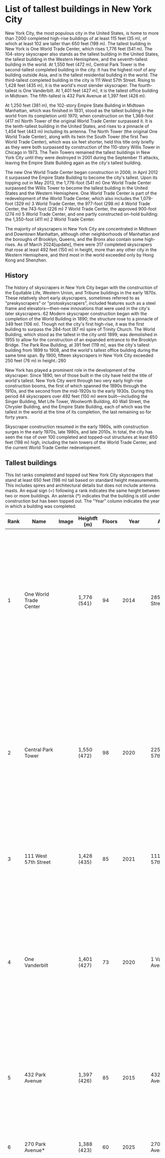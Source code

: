 # List of tallest buildings in New York City

New York City, the most populous city in the United States, is home to more than 7,000 completed high-rise buildings of at least 115 feet (35 m), of which at least 102 are taller than 650 feet (198 m). The tallest building in New York is One World Trade Center, which rises 1,776 feet (541 m). The 104-story skyscraper also stands as the tallest building in the United States, the tallest building in the Western Hemisphere, and the seventh-tallest building in the world. At 1,550 feet (472 m), Central Park Tower is the second-tallest completed building in the city. It has the highest roof of any building outside Asia, and is the tallest residential building in the world. The third-tallest completed building in the city is 111 West 57th Street. Rising to 1,428 feet (435 m), it is the world's most slender skyscraper. The fourth-tallest is One Vanderbilt. At 1,401 feet (427 m), it is the tallest office building in Midtown. The fifth-tallest is 432 Park Avenue at 1,397 feet (426 m).

At 1,250 feet (381 m), the 102-story Empire State Building in Midtown Manhattan, which was finished in 1931, stood as the tallest building in the world from its completion until 1970, when construction on the 1,368-foot (417 m) North Tower of the original World Trade Center surpassed it. It is the tenth-tallest building in the United States, and rises to a pinnacle of 1,454 feet (443 m) including its antenna. The North Tower (the original One World Trade Center), along with its twin the South Tower (the first Two World Trade Center), which was six feet shorter, held this title only briefly as they were both surpassed by construction of the 110-story Willis Tower in Chicago in 1973\. The Twin Towers remained the tallest buildings in New York City until they were destroyed in 2001 during the September 11 attacks, leaving the Empire State Building again as the city's tallest building.

The new One World Trade Center began construction in 2006; in April 2012 it surpassed the Empire State Building to become the city's tallest. Upon its topping out in May 2013, the 1,776-foot (541 m) One World Trade Center surpassed the Willis Tower to become the tallest building in the United States and the Western Hemisphere. One World Trade Center is part of the redevelopment of the World Trade Center, which also includes the 1,079-foot (329 m) 3 World Trade Center, the 977-foot (298 m) 4 World Trade Center, the 743-foot (226 m) 7 World Trade Center, the approved 900-foot (274 m) 5 World Trade Center, and one partly constructed on-hold building: the 1,350-foot (411 m) 2 World Trade Center.

The majority of skyscrapers in New York City are concentrated in Midtown and Downtown Manhattan, although other neighborhoods of Manhattan and the boroughs of Brooklyn, Queens, and the Bronx also contain some high-rises.
As of March 2024\[update], there were 317 completed skyscrapers that rose at least 492 feet (150 m) in height, more than any other city in the Western Hemisphere, and third most in the world exceeded only by Hong Kong and Shenzhen.

History
-------

The history of skyscrapers in New York City began with the construction of the Equitable Life, Western Union, and Tribune buildings in the early 1870s. These relatively short early skyscrapers, sometimes referred to as "preskyscrapers" or "protoskyscrapers", included features such as a steel frame and elevators—then-new innovations that were used in the city's later skyscrapers.: 62 Modern skyscraper construction began with the completion of the World Building in 1890; the structure rose to a pinnacle of 349 feet (106 m). Though not the city's first high-rise, it was the first building to surpass the 284-foot (87 m) spire of Trinity Church. The World Building, which stood as the tallest in the city until 1899, was demolished in 1955 to allow for the construction of an expanded entrance to the Brooklyn Bridge. The Park Row Building, at 391 feet (119 m), was the city's tallest building from 1899 to 1908, and the world's tallest office building during the same time span. By 1900, fifteen skyscrapers in New York City exceeded 250 feet (76 m) in height.: 280

New York has played a prominent role in the development of the skyscraper. Since 1890, ten of those built in the city have held the title of world's tallest. New York City went through two very early high-rise construction booms, the first of which spanned the 1890s through the 1910s, and the second from the mid-1920s to the early 1930s. During this period 44 skyscrapers over 492 feet (150 m) were built—including the Singer Building, Met Life Tower, Woolworth Building, 40 Wall Street, the Chrysler Building, and the Empire State Building, each of which was the tallest in the world at the time of its completion, the last remaining so for forty years.

Skyscraper construction resumed in the early 1960s, with construction surges in the early 1970s, late 1980s, and late 2010s. In total, the city has seen the rise of over 100 completed and topped-out structures at least 650 feet (198 m) high, including the twin towers of the World Trade Center, and the current World Trade Center redevelopment.

Tallest buildings
-----------------

This list ranks completed and topped out New York City skyscrapers that stand at least 650 feet (198 m) tall based on standard height measurements. This includes spires and architectural details but does not include antenna masts. An equal sign (\=) following a rank indicates the same height between two or more buildings. An asterisk (\*) indicates that the building is still under construction but has been topped out. The "Year" column indicates the year in which a building was completed.

| Rank | Name | Image | Heightft (m) | Floors | Year | Address | Coordinates | Notes |
| --- | --- | --- | --- | --- | --- | --- | --- | --- |
| 1 | One World Trade Center |  | 1,776 (541\) | 94 | 2014 | 285 Fulton Street | 40°42′47″N 74°00′49″W﻿ / ﻿40\.713°N 74\.0135°W﻿ / 40\.713; -74\.0135﻿ (One World Trade Center) | Also known as the Freedom Tower. Tallest building in the Western Hemisphere by architectural height. Tallest building in New York City and the United States. 7th-tallest building in the world. Roof height is 1,368 feet (417 m), the same as the original World Trade Center. Footprint of the building is 200 by 200 feet (61 by 61 m), the same as each of the Twin Towers. |
| 2 | Central Park Tower |  | 1,550 (472\) | 98 | 2020 | 225 West 57th Street | 40°45′57″N 73°58′51″W﻿ / ﻿40\.7659°N 73\.98089°W﻿ / 40\.7659; -73\.98089﻿ (Central Park Tower) | Also known as Nordstrom Tower. At 1,550 feet, it has the highest roof height of any building outside Asia, surpassing the Willis Tower by 100 feet (30 m). The building is also the tallest residential building in the world both by roof height and architectural height. Top floor marketed as 130 but has 99 actual floors. Construction was delayed in 2015 and resumed in 2017\. Topped out in September 2019\. |
| 3 | 111 West 57th Street |  | 1,428 (435\) | 85 | 2021 | 111 West 57th Street | 40°45′52″N 73°58′40″W﻿ / ﻿40\.76455°N 73\.97765°W﻿ / 40\.76455; -73\.97765﻿ (111 West 57th Street) | Also known as Steinway Tower. Second-tallest residential building in the world; the world's most slender skyscraper. |
| 4 | One Vanderbilt |  | 1,401 (427\) | 73 | 2020 | 1 Vanderbilt Avenue | 40°45′11″N 73°58′43″W﻿ / ﻿40\.7530°N 73\.9785°W﻿ / 40\.7530; -73\.9785﻿ (One Vanderbilt) | Second-tallest office building in NYC. Tallest all-office building in Midtown Manhattan. Due to floor ceilings between 14 and 20 feet in height, it has fewer stories than most buildings of similar height; its top floor is numbered 93\. Has the highest panoramic elevator in the world. The building topped out in September 2019 and formally opened on September 14, 2020\. |
| 5 | 432 Park Avenue |  | 1,397 (426\) | 85 | 2015 | 432 Park Avenue | 40°45′41″N 73°58′19″W﻿ / ﻿40\.761389°N 73\.971806°W﻿ / 40\.761389; -73\.971806﻿ (432 Park Avenue) | Fifth-tallest building overall in NYC, third-tallest by roof height, third-tallest residential building in the world; 31st-tallest building in the world; 6th-tallest building in the United States. |
| 6 | 270 Park Avenue\* |  | 1,388 (423\) | 60 | 2025 | 270 Park Avenue | 40°45′21″N 73°58′31″W﻿ / ﻿40\.7558°N 73\.9754°W﻿ / 40\.7558; -73\.9754﻿ (270 Park Avenue) | JPMorgan Chase is replacing its headquarters; the new tower was approved by the New York City Council in May 2019\. Topped out in November 2023\. |
| 7 | 30 Hudson Yards |  | 1,270 (387\) | 73 | 2019 | 500 West 33rd Street | 40°45′15″N 74°00′03″W﻿ / ﻿40\.75409°N 74\.00080°W﻿ / 40\.75409; -74\.00080﻿ (30 Hudson Yards) | Opened March 15, 2019, tallest building in Hudson Yards. It has the highest outdoor observation deck in the Western Hemisphere and highest open-air building ascent in the world. Top floor marketed as 101\. |
| 8 | Empire State Building |  | 1,250 (381\) | 102 | 1931 | 350 Fifth Avenue | 40°44′54″N 73°59′08″W﻿ / ﻿40\.748433°N 73\.985656°W﻿ / 40\.748433; -73\.985656﻿ (Empire State Building) | First building in the world to contain over 100 floors. Built in just 13 months during the Great Depression, it was the world's tallest building from its completion in 1931 until the World Trade Center was completed in 1972, and was New York City's tallest building after the World Trade Center was destroyed in the attacks of September 11, 2001, until 2012, when it was surpassed by One World Trade Center. With its antenna, it is 1,454 feet (443 m) tall. |
| 9 | Bank of America Tower |  | 1,200 (366\) | 55 | 2009 | 1101 Sixth Avenue | 40°45′19″N 73°59′03″W﻿ / ﻿40\.755278°N 73\.984167°W﻿ / 40\.755278; -73\.984167﻿ (Bank of America Tower) | First skyscraper to receive a Platinum LEED certification. Roof height is 953\.5 feet (291 m). |
| 10 | 3 World Trade Center |  | 1,079 (329\) | 80 | 2018 | 175 Greenwich Street | 40°42′39″N 74°00′42″W﻿ / ﻿40\.71090°N 74\.01160°W﻿ / 40\.71090; -74\.01160﻿ (3 World Trade Center) | Topped out in June 2016\. Officially opened June 11, 2018\. |
| 11 | The Brooklyn Tower |  | 1,066 (325\) | 74 | 2022 | 9 DeKalb Avenue | 40°41′25″N 73°58′56″W﻿ / ﻿40\.690278°N 73\.982222°W﻿ / 40\.690278; -73\.982222﻿ (9 DeKalb Avenue) | Topped out in October 2021 to become the tallest building in Brooklyn, the tallest building in the outer boroughs, the tallest building on Long Island, and the tallest building in New York State outside Manhattan Island. |
| 12 | 53W53 |  | 1,050 (320\) | 77 | 2019 | 53 West 53rd Street | 40°45′42″N 73°58′42″W﻿ / ﻿40\.76160°N 73\.97840°W﻿ / 40\.76160; -73\.97840﻿ (53W53\) | Formerly known as Tower Verre, topped out in August 2018\. |
| 13 \= | Chrysler Building |  | 1,046 (319\) | 77 | 1930 | 405 Lexington Avenue | 40°45′06″N 73°58′31″W﻿ / ﻿40\.7517°N 73\.9753°W﻿ / 40\.7517; -73\.9753﻿ (Chrysler Building) | Tied for 20th-tallest in the United States; first building in the world to rise higher than 1,000 feet (305 m); stood as the tallest building in the world from 1930 until 1931 when it was surpassed by the Empire State Building; tallest steel-framed brick building in the world. During construction, it and 40 Wall Street overtook the Eiffel Tower as the world's tallest human-made structures. |
| 13 \= | The New York Times Building |  | 1,046 (319\) | 52 | 2007 | 620 Eighth Avenue | 40°45′23″N 73°59′24″W﻿ / ﻿40\.756389°N 73\.99°W﻿ / 40\.756389; -73\.99﻿ (The New York Times Building) | Tied for 20th-tallest in the United States. Also known as the Times Tower. The first high-rise building in the United States to have a ceramic sunscreen curtain wall. |
| 15 | The Spiral |  | 1,031 (314\) | 66 | 2022 | 435 Tenth Avenue | 40°45′19″N 73°59′58″W﻿ / ﻿40\.75533°N 73\.999568°W﻿ / 40\.75533; -73\.999568﻿ (The Spiral) | 34th Street and 10th Avenue, at the north end of the High Line. Almost every floor will have its own outdoor terrace. |
| 16 | One57 |  | 1,004 (306\) | 75 | 2014 | 157 West 57th Street | 40°45′55″N 73°58′45″W﻿ / ﻿40\.7653°N 73\.9791°W﻿ / 40\.7653; -73\.9791﻿ (One57\) | First of the Billionaires' Row supertalls to be completed. |
| 17 | 520 Fifth Avenue\* |  | 1,002 (305\) | 88 | 2026 | 520 Fifth Avenue | 40°45′16″N 73°58′50″W﻿ / ﻿40\.75444°N 73\.98056°W﻿ / 40\.75444; -73\.98056﻿ (520 Fifth Avenue) | Mixed-use building with office space on the lower stories and residences above. The building topped out in October 2024\. |
| 18 | 35 Hudson Yards |  | 1,000 (305\) | 72 | 2019 | 532–560 West 33rd Street | 40°45′16″N 74°00′09″W﻿ / ﻿40\.75455°N 74\.00240°W﻿ / 40\.75455; -74\.00240﻿ (35 Hudson Yards) | Tallest mixed-use (residential and hotel) skyscraper in the city, topped out in June 2018\. |
| 19 | One Manhattan West |  | 996 (304\) | 67 | 2019 | 401 Ninth Avenue | 40°45′10″N 73°59′52″W﻿ / ﻿40\.7527°N 73\.9977°W﻿ / 40\.7527; -73\.9977﻿ (1 Manhattan West) | Tallest building in the Manhattan West development. Topped out in August 2018 and opened on October 30, 2019\. |
| 20 | 50 Hudson Yards |  | 981 (299\) | 58 | 2022 | 504 West 34th Street | 40°45′16″N 74°00′00″W﻿ / ﻿40\.754578°N 74\.000119°W﻿ / 40\.754578; -74\.000119﻿ (50 Hudson Yards) | Last tower under construction as part of Hudson Yards' Phase 1, anchored by BlackRock. |
| 21 | 4 World Trade Center |  | 977 (298\) | 72 | 2014 | 150 Greenwich Street | 40°42′37″N 74°00′43″W﻿ / ﻿40\.71040°N 74\.01195°W﻿ / 40\.71040; -74\.01195﻿ (4 World Trade Center) | Also known as 150 Greenwich Street, part of the rebuilding of the World Trade Center. |
| 22 | 70 Pine Street |  | 952 (290\) | 67 | 1932 | 70 Pine Street | 40°42′23″N 74°00′28″W﻿ / ﻿40\.70645°N 74\.00765°W﻿ / 40\.70645; -74\.00765﻿ (70 Pine Street) | 39th-tallest building in the United States; formerly known as the American International Building and the Cities Service Building. 70 Pine was transformed into a residential skyscraper with 644 rental residences, 132 hotel rooms and 35,000 square feet of retail space, opening in 2015\. It was the third-tallest building in the world upon completion. It stood as the tallest building in Lower Manhattan from the time of its completion until the construction of the original World Trade Center towers in the 1970s, then regained that status after 9/11, holding it until the construction of the new One World Trade Center building. |
| 23 | 220 Central Park South |  | 950 (290\) | 67 | 2019 | 220 59th Street | 40°46′02″N 73°58′49″W﻿ / ﻿40\.7671°N 73\.9802°W﻿ / 40\.7671; -73\.9802﻿ (220 Central Park South) | Topped out in 2017\. |
| 24 | Two Manhattan West |  | 935 (285\) | 58 | 2024 | 401 West 31st Street | 40°45′08″N 73°59′53″W﻿ / ﻿40\.752090°N 73\.997949°W﻿ / 40\.752090; -73\.997949﻿ (2 Manhattan West) | Construction began after law firm Cravath, Swaine \& Moore signed a lease for 13 floors in October 2019\. Topped out in November 2021\. |
| 25 | 40 Wall Street |  | 927 (283\) | 71 | 1930 | 40 Wall Street | 40°42′25″N 74°00′35″W﻿ / ﻿40\.706964°N 74\.009672°W﻿ / 40\.706964; -74\.009672﻿ (40 Wall Street) | 44th-tallest building in the United States; Formerly known as the Bank of Manhattan Trust Building and currently known as the Trump Building, a more permanent name is 40 Wall Street. Was world's tallest building for less than two months before being surpassed by the Chrysler Building. |
| 26 | Four Seasons Hotel New York Downtown |  | 926 (282\) | 67 | 2016 | 27 Barclay Street | 40°42′47″N 74°00′34″W﻿ / ﻿40\.713167°N 74\.009311°W﻿ / 40\.713167; -74\.009311﻿ (Four Seasons Hotel New York Downtown) | Also known as 30 Park Place. Topped out in March 2015\. |
| 27 | Citigroup Center |  | 915 (279\) | 59 | 1977 | 601 Lexington Avenue | 40°45′31″N 73°58′13″W﻿ / ﻿40\.758533°N 73\.970314°W﻿ / 40\.758533; -73\.970314﻿ (Citigroup Center) | Formerly Citicorp Center and now known as 601 Lexington Avenue. |
| 28 | 15 Hudson Yards |  | 914 (279\) | 70 | 2019 | 545 West 30th Street | 40°45′13″N 74°00′12″W﻿ / ﻿40\.7535°N 74\.0032°W﻿ / 40\.7535; -74\.0032﻿ (15 Hudson Yards) | Topped out in February 2018\. |
| 28 \= | 125 Greenwich Street\* |  | 912 (278\) | 72 | 2024 | 125 Greenwich Street | 40°42′33″N 74°00′46″W﻿ / ﻿40\.709167°N 74\.012778°W﻿ / 40\.709167; -74\.012778﻿ (125 Greenwich Street) | Topped out in March 2019\. |
| 30 | 10 Hudson Yards |  | 878 (268\) | 52 | 2016 | 501 West 30th Street | 40°45′09″N 74°00′04″W﻿ / ﻿40\.7525°N 74\.001°W﻿ / 40\.7525; -74\.001﻿ (10 Hudson Yards) | First of the Hudson Yards towers to be completed. |
| 31 | 8 Spruce Street |  | 870 (265\) | 76 | 2011 | 8 Spruce Street | 40°42′39″N 74°00′20″W﻿ / ﻿40\.710833°N 74\.005556°W﻿ / 40\.710833; -74\.005556﻿ (8 Spruce Street) | Also known as Beekman Tower and New York by Gehry. |
| 32 | Trump World Tower |  | 861 (262\) | 72 | 2001 | 845 United Nations Plaza (First Avenue) | 40°45′08″N 73°58′04″W﻿ / ﻿40\.7523°N 73\.9677°W﻿ / 40\.7523; -73\.9677﻿ (Trump World Tower) | Tallest residential building in the world from 2000 until 2003\. |
| 33 | 425 Park Avenue |  | 860 (262\) | 44 | 2021 | 425 Park Avenue | 40°45′38″N 73°58′16″W﻿ / ﻿40\.760542°N 73\.971157°W﻿ / 40\.760542; -73\.971157﻿ (425 Park Avenue) | Topped out in December 2018\. |
| 34 | 262 Fifth Avenue\* |  | 860 (262\) | 56 | 2025 | 262 Fifth Avenue |  | Topped out in April 2024\. Upon opening, the building will yield 26 condominium units. |
| 35 | 30 Rockefeller Plaza |  | 850 (259\) | 70 | 1933 | 30 Rockefeller Plaza | 40°45′32″N 73°58′44″W﻿ / ﻿40\.7590°N 73\.9790°W﻿ / 40\.7590; -73\.9790﻿ (30 Rockefeller Plaza) | Also known as the Comcast Building, formerly known as the GE Building, and the RCA Building before that; colloquially referred to as "30 Rock" for its address, houses NBC Studios and the Top of the Rock observation deck. |
| 36 \= | One Manhattan Square |  | 847 (258\) | 72 | 2019 | 250 South Street | 40°42′37″N 73°59′29″W﻿ / ﻿40\.71040°N 73\.99140°W﻿ / 40\.71040; -73\.99140﻿ (One Manhattan Square) | Topped out in September 2017\. Also known as 250 South Street or 227 Cherry Street. |
| 36 \= | Sutton Tower |  | 847 (258\) | 65 | 2022 | 426–432 East 58th Street | 40°45′30″N 73°57′41″W﻿ / ﻿40\.758291°N 73\.961256°W﻿ / 40\.758291; -73\.961256﻿ (Sutton 58\) | Residential tower rising in Sutton Place, also known as 3 Sutton Place. |
| 38 | The Orchard\* |  | 823 (251\) | 69 | 2026 | 27-48 Jackson Avenue | 40°44′53″N 73°56′21″W﻿ / ﻿40\.7480°N 73\.9392°W﻿ / 40\.7480; -73\.9392﻿ (27-48 Jackson Ave) | Topped out in July 2024\. The tallest building in Queens, and the second tallest building outside of Manhattan behind The Brooklyn Tower. |
| 39 | 56 Leonard Street |  | 821 (250\) | 57 | 2016 | 56 Leonard Street | 40°43′04″N 74°00′23″W﻿ / ﻿40\.71765°N 74\.00635°W﻿ / 40\.71765; -74\.00635﻿ (56 Leonard Street) | The tallest structure in Tribeca. |
| 40 | CitySpire |  | 814 (248\) | 75 | 1987 | 156 West 56th Street | 40°45′52″N 73°58′47″W﻿ / ﻿40\.764444°N 73\.979722°W﻿ / 40\.764444; -73\.979722﻿ (CitySpire Center) | Was NYC's tallest mixed-use building at the time of its completion. |
| 41 | 28 Liberty Street |  | 813 (248\) | 60 | 1961 | 28 Liberty Street | 40°42′28″N 74°00′32″W﻿ / ﻿40\.707778°N 74\.008889°W﻿ / 40\.707778; -74\.008889﻿ (28 Liberty Street) | Known until sale in 2015 as One Chase Manhattan Plaza. |
| 42 | 4 Times Square |  | 809 (247\) | 48 | 1999 | 1472 Broadway | 40°45′21″N 73°59′09″W﻿ / ﻿40\.755833°N 73\.985833°W﻿ / 40\.755833; -73\.985833﻿ (4 Times Square) | Height is 809 feet to mast structure. Roof height is 701 feet. Antenna height is 1118 feet. Formerly known as the Condé Nast Building. |
| 43 | MetLife Building |  | 808 (246\) | 59 | 1963 | 200 Park Avenue | 40°45′12″N 73°58′36″W﻿ / ﻿40\.753333°N 73\.976667°W﻿ / 40\.753333; -73\.976667﻿ (MetLife Building) | Formerly known as the Pan Am Building. |
| 44 | 731 Lexington Avenue |  | 806 (246\) | 54 | 2004 | 731 Lexington Avenue | 40°45′43″N 73°58′05″W﻿ / ﻿40\.762°N 73\.968°W﻿ / 40\.762; -73\.968﻿ (731 Lexington Avenue) | It houses the headquarters of Bloomberg L.P. and as a result, is sometimes referred to informally as Bloomberg Tower. |
| 45 | 126 Madison Avenue |  | 805 (245\) | 56 | 2021 | 15 East 30th Street | 40°44′44″N 73°59′07″W﻿ / ﻿40\.74566°N 73\.98516°W﻿ / 40\.74566; -73\.98516﻿ (15 East 30th Street) | Also known as Madison House, topped out in June 2019\. |
| 46 | 138 East 50th Street |  | 803 (245\) | 64 | 2019 | 138 East 50th Street | 40°45′21″N 73°58′19″W﻿ / ﻿40\.75590°N 73\.97190°W﻿ / 40\.75590; -73\.97190﻿ (138 East 50th Street) | Topped out in November 2017\. Also known as The Centrale. |
| 47 | 130 William Street |  | 800 (244\) | 66 | 2023 | 130 William Street | 40°42′23″N 74°00′28″W﻿ / ﻿40\.70645°N 74\.00765°W﻿ / 40\.70645; -74\.00765﻿ (130 William Street) | Topped out in May 2019\. |
| 48 | Woolworth Building |  | 792 (241\) | 58 | 1913 | 233 Broadway | 40°42′44″N 74°00′29″W﻿ / ﻿40\.712222°N 74\.008056°W﻿ / 40\.712222; -74\.008056﻿ (Woolworth Building) | Tallest building in the world from 1913 until 1930, before being surpassed by 40 Wall Street. |
| 49 | 111 Murray Street |  | 788 (240\) | 60 | 2018 | 111 Murray Street | 40°42′56″N 74°00′46″W﻿ / ﻿40\.71555°N 74\.01275°W﻿ / 40\.71555; -74\.01275﻿ (111 Murray Street) | Completed in 2018\. |
| 50 | 520 Park Avenue |  | 781 (238\) | 54 | 2018 | 520 Park Avenue | 40°45′51″N 73°58′12″W﻿ / ﻿40\.764028°N 73\.97°W﻿ / 40\.764028; -73\.97﻿ (520 Park Avenue) | Topped out in April 2017\. |
| 51 \= | 50 West Street |  | 779 (237\) | 64 | 2018 | 50 West Street | 40°42′29″N 74°00′54″W﻿ / ﻿40\.70800°N 74\.01505°W﻿ / 40\.70800; -74\.01505﻿ (50 West Street) | Topped out in October 2015\. |
| 51 \= | 55 Hudson Yards |  | 779 (237\) | 51 | 2018 | 550 West 34th Street | 40°45′19″N 74°00′06″W﻿ / ﻿40\.755229°N 74\.001676°W﻿ / 40\.755229; -74\.001676﻿ (55 Hudson Yards) | Topped out in April 2017\. |
| 53 \= | One Worldwide Plaza |  | 778 (237\) | 47 | 1989 | 825 Eighth Avenue | 40°45′45″N 73°59′16″W﻿ / ﻿40\.7624°N 73\.9877°W﻿ / 40\.7624; -73\.9877﻿ (One Worldwide Plaza) | Commercial office tower on Eighth Avenue |
| 53 \= | Madison Square Park Tower |  | 778 (237\) | 61 | 2017 | 45 East 22nd Street | 40°44′24″N 73°59′14″W﻿ / ﻿40\.7399°N 73\.9872°W﻿ / 40\.7399; -73\.9872﻿ (Madison Square Park Tower) | Topped out in May 2016\. |
| 55 | 50 West 66th Street |  | 775 (236\) | 52 | 2025 | 50 West 66th Street |  | Topped out in May 2024\. |
| 56 | Skyline Tower |  | 763 (233\) | 67 | 2021 | 23-15 44th Drive | 40°45′02″N 73°56′10″W﻿ / ﻿40\.7505°N 73\.9362°W﻿ / 40\.7505; -73\.9362﻿ (Skyline Tower) | The second tallest building in Queens, and the third-tallest in the outer boroughs. Topped out in October 2019\. |
| 57 | 19 Dutch |  | 758 (231\) | 63 | 2018 | 19 Dutch Street | 40°42′35″N 74°00′35″W﻿ / ﻿40\.7098°N 74\.0096°W﻿ / 40\.7098; -74\.0096﻿ (19 Dutch) | Also called 118 Fulton Street. Topped out in May 2016\. |
| 58 | Carnegie Hall Tower |  | 757 (231\) | 60 | 1991 | 152 West 57th Street | 40°45′53″N 73°58′47″W﻿ / ﻿40\.7648°N 73\.9797°W﻿ / 40\.7648; -73\.9797﻿ (Carnegie Hall Tower) | The main shaft is a mere 50 feet (15 m) wide. |
| 59 \= | 383 Madison Avenue |  | 755 (230\) | 47 | 2001 | 383 Madison Avenue | 40°45′20″N 73°58′37″W﻿ / ﻿40\.75560°N 73\.97705°W﻿ / 40\.75560; -73\.97705﻿ (383 Madison Avenue) | Formerly known as Bear Stearns World Headquarters. |
| 59 \= | Sven |  | 755 (230\) | 67 | 2021 | 29–37 41st Avenue | 40°45′00″N 73°56′11″W﻿ / ﻿40\.750063°N 73\.936507°W﻿ / 40\.750063; -73\.936507﻿ (Queens Plaza Park) | Third-tallest building in Queens after Skyline Tower and The Orchard. Topped out in June 2020\. |
| 61 | 1717 Broadway |  | 753 (230\) | 68 | 2013 | 1717 Broadway | 40°45′52″N 73°58′57″W﻿ / ﻿40\.76435°N 73\.98260°W﻿ / 40\.76435; -73\.98260﻿ (1717 Broadway) | It houses the Courtyard \& Residence Inn Manhattan/Central Park hotel. Tallest hotel in the Western Hemisphere. |
| 62 | AXA Equitable Center |  | 752 (229\) | 51 | 1985 | 787 Seventh Avenue | 40°45′42″N 73°58′54″W﻿ / ﻿40\.76170°N 73\.98160°W﻿ / 40\.76170; -73\.98160﻿ (AXA Equitable Center) | Formerly known as the Equitable Building and Equitable Center West. |
| 63 \= | 1251 Avenue of the Americas |  | 750 (229\) | 54 | 1972 | 1251 Sixth Avenue | 40°45′36″N 73°58′53″W﻿ / ﻿40\.76005°N 73\.98135°W﻿ / 40\.76005; -73\.98135﻿ (1251 Avenue of the Americas) | Formerly known as the Exxon Building. |
| 63 \= | One Penn Plaza |  | 750 (229\) | 57 | 1972 | 250 West 34th Street | 40°45′05″N 73°59′35″W﻿ / ﻿40\.751389°N 73\.993056°W﻿ / 40\.751389; -73\.993056﻿ (One Penn Plaza) | Tallest building in the Penn Plaza complex. |
| 63 \= | Deutsche Bank Center North Tower |  | 750 (229\) | 55 | 2004 | 10 Columbus Circle | 40°46′08″N 73°58′59″W﻿ / ﻿40\.76890°N 73\.98305°W﻿ / 40\.76890; -73\.98305﻿ (Time Warner Center North Tower) | Originally constructed as the AOL Time Warner Center; in 2021 the complex was renamed the Deutsche Bank Center. |
| 63 \= | Deutsche Bank Center South Tower | 750 (229\) | 55 | 2004 | 10 Columbus Circle | 40°46′06″N 73°59′01″W﻿ / ﻿40\.76830°N 73\.98365°W﻿ / 40\.76830; -73\.98365﻿ (Time Warner Center South Tower) |
| 63 \= | 200 West Street |  | 750 (229\) | 44 | 2010 | 200 West Street | 40°42′53″N 74°00′51″W﻿ / ﻿40\.71480°N 74\.01425°W﻿ / 40\.71480; -74\.01425﻿ (200 West Street) | Also known as Goldman Sachs World Headquarters. |
| 68 \= | One Astor Plaza |  | 745 (227\) | 54 | 1972 | 1515 Broadway | 40°45′29″N 73°59′11″W﻿ / ﻿40\.75800°N 73\.98645°W﻿ / 40\.75800; -73\.98645﻿ (One Astor Plaza) | Located on the site formerly occupied by the Hotel Astor. Houses the world headquarters of Paramount Global. |
| 68 \= | 60 Wall Street |  | 745 (227\) | 55 | 1989 | 60 Wall Street | 40°42′23″N 74°00′30″W﻿ / ﻿40\.70635°N 74\.00845°W﻿ / 40\.70635; -74\.00845﻿ (60 Wall Street) | Also known as Deutsche Bank Building. |
| 70 \= | One Liberty Plaza |  | 743 (226\) | 54 | 1972 | 165 Broadway | 40°42′35″N 74°00′41″W﻿ / ﻿40\.709722°N 74\.011389°W﻿ / 40\.709722; -74\.011389﻿ (One Liberty Plaza) | Formerly known as the U.S. Steel Building. |
| 70 \= | 7 World Trade Center |  | 743 (226\) | 49 | 2006 | 250 Greenwich Street | 40°42′48″N 74°00′43″W﻿ / ﻿40\.7133°N 74\.0120°W﻿ / 40\.7133; -74\.0120﻿ (7 World Trade Center) | First tower in the new World Trade Center complex to be completed. |
| 72 | 20 Exchange Place |  | 741 (226\) | 57 | 1931 | 20 Exchange Place | 40°42′20″N 74°00′35″W﻿ / ﻿40\.705556°N 74\.009722°W﻿ / 40\.705556; -74\.009722﻿ (20 Exchange Place) | Formerly known as the City Bank-Farmers Trust Building. Was the fourth-tallest building in New York City when it was finished, behind Chrysler, 40 Wall, and Woolworth Bldgs. |
| 73 | 200 Vesey Street |  | 739 (225\) | 51 | 1986 | 200 Vesey Street | 40°42′49″N 74°00′53″W﻿ / ﻿40\.713611°N 74\.014722°W﻿ / 40\.713611; -74\.014722﻿ (200 Vesey Street) | Formerly known as Three World Financial Center and American Express Tower. |
| 74 | ARO |  | 738 (225\) | 54 | 2018 | 242 West 53rd Street | 40°45′49″N 73°59′03″W﻿ / ﻿40\.76365°N 73\.98409°W﻿ / 40\.76365; -73\.98409﻿ (ARO) | Topped out in June 2017\. Also known as 242 West 53rd Street and Roseland Tower. |
| 75 | 1540 Broadway |  | 733 (223\) | 42 | 1990 | 1540 Broadway | 40°45′29″N 73°59′05″W﻿ / ﻿40\.758135°N 73\.984853°W﻿ / 40\.758135; -73\.984853﻿ (1540 Broadway) | Also known as Bertelsmann Building. |
| 76 | Lumen |  | 731 (223\) | 66 | 2026 | 43-30 24th Street | 40°44′56″N 73°56′38″W﻿ / ﻿40\.749°N 73\.944°W﻿ / 40\.749; -73\.944﻿ (43-30 24th Street) | Foundation work began in December 2022, and the building rose above street level in March 2023 and topped off in July 2024\. The building will be residential, with 921 units and ground-floor commercial space.  |
| 77 | The Eugene |  | 730 (223\) | 64 | 2017 | 401 West 31st Street | 40°45′08″N 73°59′56″W﻿ / ﻿40\.7523°N 73\.9990°W﻿ / 40\.7523; -73\.9990﻿ (The Eugene) | Topped out in April 2016\. |
| 78 | Times Square Tower |  | 726 (221\) | 47 | 2004 | 7 Times Square | 40°45′20″N 73°59′12″W﻿ / ﻿40\.7555°N 73\.9867°W﻿ / 40\.7555; -73\.9867﻿ (Times Square Tower) |  |
| 79 | Brooklyn Point |  | 722 (220\) | 57 | 2020 | 138 Willoughby Street | 40°41′31″N 73°58′59″W﻿ / ﻿40\.69185°N 73\.98299°W﻿ / 40\.69185; -73\.98299﻿ (Brooklyn Point) | Topped-out in April 2019, it is the second-tallest building in the borough of Brooklyn. |
| 80 | Metropolitan Tower |  | 716 (218\) | 68 | 1985 | 146 West 57th Street | 40°45′54″N 73°58′45″W﻿ / ﻿40\.76495°N 73\.9791°W﻿ / 40\.76495; -73\.9791﻿ (Metropolitan Tower) | Immediately adjacent to Carnegie Hall Tower, separated by the Russian Tea Room. |
| 81 | 252 East 57th Street |  | 715 (218\) | 65 | 2016 | 252 East 57th Street | 40°45′34″N 73°57′59″W﻿ / ﻿40\.759306°N 73\.966389°W﻿ / 40\.759306; -73\.966389﻿ (252 East 57th Street) | Topped out in October 2015\. Completed in 2017\. |
| 82 | Selene |  | 711 (217\) | 61 | 2018 | 100 East 53rd Street | 40°45′30″N 73°58′17″W﻿ / ﻿40\.758333°N 73\.971389°W﻿ / 40\.758333; -73\.971389﻿ (100 East 53rd Street) | Topped out in January 2016\. |
| 83 | General Motors Building |  | 705 (215\) | 50 | 1968 | 767 Fifth Avenue | 40°45′50″N 73°58′21″W﻿ / ﻿40\.763889°N 73\.9725°W﻿ / 40\.763889; -73\.9725﻿ (General Motors Building) | Occupies a full city block. |
| 84 | 25 Park Row |  | 702 (214\) | 54 | 2020 | 25 Park Row | 40°42′41″N 74°00′26″W﻿ / ﻿40\.711361°N 74\.007306°W﻿ / 40\.711361; -74\.007306﻿ (25 Park Row) | Also known as 23 Park Row. |
| 85 | Metropolitan Life Insurance Company Tower |  | 700 (213\) | 50 | 1909 | 1 Madison Avenue | 40°44′28″N 73°59′15″W﻿ / ﻿40\.741239°N 73\.9874°W﻿ / 40\.741239; -73\.9874﻿ (Metropolitan Life Insurance Company Tower) | Tallest building in the world from 1909 until 1913 before being surpassed by the Woolworth Building. |
| 86 | 500 Fifth Avenue |  | 697 (212\) | 59 | 1931 | 500 Fifth Avenue | 40°45′14″N 73°58′53″W﻿ / ﻿40\.7538°N 73\.9813°W﻿ / 40\.7538; -73\.9813﻿ (500 Fifth Avenue) | Became a city landmark in 2010\. |
| 87 | 601 West 29th Street |  | 695 (212\) | 58 | 2022 | 601 West 29th Street | 40°45′10″N 74°00′16″W﻿ / ﻿40\.7529°N 74\.0045°W﻿ / 40\.7529; -74\.0045﻿ (601 West 29th Street) | Topped out. Received construction financing in June 2019; construction was underway as of July 2020\. |
| 88 | Americas Tower |  | 692 (211\) | 48 | 1992 | 1177 Sixth Avenue | 40°45′26″N 73°58′58″W﻿ / ﻿40\.7572°N 73\.9827°W﻿ / 40\.7572; -73\.9827﻿ (Americas Tower) | Also known as 1177 Avenue of the Americas. |
| 89 | Solow Building |  | 689 (210\) | 49 | 1974 | 9 West 57th Street | 40°45′50″N 73°58′29″W﻿ / ﻿40\.763861°N 73\.974794°W﻿ / 40\.763861; -73\.974794﻿ (Solow Building) |  |
| 90 | 140 Broadway |  | 688 (210\) | 52 | 1967 | 140 Broadway | 40°42′31″N 74°00′36″W﻿ / ﻿40\.708611°N 74\.01°W﻿ / 40\.708611; -74\.01﻿ (140 Broadway) | Also known as Marine Midland Building, HSBC Bank Building. |
| 91 \= | 277 Park Avenue |  | 687 (209\) | 50 | 1963 | 277 Park Avenue | 40°45′20″N 73°58′31″W﻿ / ﻿40\.75551°N 73\.9752°W﻿ / 40\.75551; -73\.9752﻿ (277 Park Avenue) |  |
| 91 \= | 55 Water Street |  | 687 (209\) | 53 | 1972 | 55 Water Street | 40°42′12″N 74°00′33″W﻿ / ﻿40\.7032°N 74\.0091°W﻿ / 40\.7032; -74\.0091﻿ (55 Water Street) |  |
| 91 \= | 5 Beekman Street |  | 687 (209\) | 47 | 2017 | 5 Beekman Street | 40°42′40″N 74°00′25″W﻿ / ﻿40\.7111°N 74\.0070°W﻿ / 40\.7111; -74\.0070﻿ (5 Beekman Street) | Also known as The Beekman Hotel \& Residences. |
| 94 | Morgan Stanley Building |  | 685 (209\) | 42 | 1989 | 1585 Broadway | 40°45′37″N 73°59′08″W﻿ / ﻿40\.760386°N 73\.985678°W﻿ / 40\.760386; -73\.985678﻿ (Morgan Stanley Building) | Also known as 1585 Broadway. It houses the Morgan Stanley World Headquarters. |
| 95 | Penguin Random House Tower |  | 684 (208\) | 52 | 2003 | 1745 Broadway | 40°45′55″N 73°58′57″W﻿ / ﻿40\.7653°N 73\.9825°W﻿ / 40\.7653; -73\.9825﻿ (Penguin Random House Tower) |  |
| 96 | Four Seasons Hotel New York |  | 682 (208\) | 52 | 1993 | 57 East 57th Street | 40°45′44″N 73°58′17″W﻿ / ﻿40\.762222°N 73\.971389°W﻿ / 40\.762222; -73\.971389﻿ (Four Seasons Hotel New York) |  |
| 97 | Sky |  | 676 (206\) | 61 | 2015 | 605 West 42nd Street | 40°45′41″N 73°59′55″W﻿ / ﻿40\.7614°N 73\.9986°W﻿ / 40\.7614; -73\.9986﻿ (Sky) | Also known as 605 West 42nd Street and Atelier II. Largest single tower residence in New York City. Sky comprises 1,175 luxury units and includes more than 70,000 sq ft of amenity space. |
| 98 | 1221 Avenue of the Americas |  | 674 (205\) | 51 | 1972 | 1221 Sixth Avenue | 40°45′33″N 73°58′54″W﻿ / ﻿40\.759167°N 73\.981667°W﻿ / 40\.759167; -73\.981667﻿ (1221 Avenue of the Americas) | Formerly known as the McGraw-Hill Building. |
| 99 \= | One Grand Central Place |  | 673 (205\) | 53 | 1930 | 60 East 42nd Street | 40°45′08″N 73°58′44″W﻿ / ﻿40\.7522°N 73\.9788°W﻿ / 40\.7522; -73\.9788﻿ (One Grand Central Place) | Formerly known as the Lincoln Building. |
| 99 \= | One Court Square |  | 673 (205\) | 50 | 1990 | 2501 Jackson Avenue, Long Island City | 40°44′49″N 73°56′38″W﻿ / ﻿40\.747083°N 73\.943889°W﻿ / 40\.747083; -73\.943889﻿ (One Court Square) | Tallest building in the Borough of Queens from 1990 to 2021\. Formerly known as the Citigroup Building. |
| 99 \= | Barclay Tower |  | 673 (205\) | 56 | 2007 | 10 Barclay Street | 40°42′44″N 74°00′33″W﻿ / ﻿40\.712194°N 74\.009083°W﻿ / 40\.712194; -74\.009083﻿ (Barclay Tower) |  |
| 99 \= | 277 Fifth Avenue |  | 673 (205\) | 55 | 2018 | 277 Fifth Avenue | 40°44′44″N 73°59′11″W﻿ / ﻿40\.745661°N 73\.986275°W﻿ / 40\.745661; -73\.986275﻿ (277 Fifth Avenue) | Topped out in March 2018\. |
| 103 \= | Paramount Plaza |  | 670 (204\) | 48 | 1970 | 1633 Broadway | 40°45′44″N 73°59′04″W﻿ / ﻿40\.7621°N 73\.98445°W﻿ / 40\.7621; -73\.98445﻿ (Paramount Plaza) | Formerly the Uris Building. |
| 103 \= | 161 Maiden Lane\* |  | 670 (204\) | 60 | On hold | 161 Maiden Lane | 40°42′20″N 74°00′17″W﻿ / ﻿40\.705533°N 74\.004779°W﻿ / 40\.705533; -74\.004779﻿ (161 Maiden Lane) | Also known as One Seaport. Topped out in August 2018\. |
| 105 | 200 Amsterdam Avenue |  | 668 (204\) | 55 | 2021 | 200 Amsterdam Avenue | 40°46′36″N 73°59′00″W﻿ / ﻿40\.7768°N 73\.9833°W﻿ / 40\.7768; -73\.9833﻿ (200 Amsterdam) | Tallest building on the Upper West Side; topped-out in August 2019\. |
| 106 | 45 Park Place\* |  | 667 (203\) | 43 | On hold | 45 Park Place | 40°42′49″N 74°00′36″W﻿ / ﻿40\.713611°N 74\.01°W﻿ / 40\.713611; -74\.01﻿ (45 Park Place) | Topped out by October 2019\. |
| 107 | Trump Tower |  | 664 (202\) | 58 | 1982 | 725 Fifth Avenue | 40°45′45″N 73°58′26″W﻿ / ﻿40\.7625°N 73\.9738°W﻿ / 40\.7625; -73\.9738﻿ (Trump Tower) |  |
| 108 | 1 Wall Street |  | 654 (199\) | 50 | 1932 | 1 Wall Street | 40°42′26″N 74°00′42″W﻿ / ﻿40\.707222°N 74\.011667°W﻿ / 40\.707222; -74\.011667﻿ (1 Wall Street) | It was formerly called Bank of New York Building and Irving Trust Building. |
| 109 \= | 599 Lexington Avenue |  | 653 (199\) | 51 | 1986 | 599 Lexington Avenue | 40°45′28″N 73°58′15″W﻿ / ﻿40\.7578°N 73\.9707°W﻿ / 40\.7578; -73\.9707﻿ (599 Lexington Avenue) |  |
| 109 \= | Silver Towers I |  | 653 (199\) | 58 | 2009 | 620 West 42nd Street | 40°45′39″N 73°59′57″W﻿ / ﻿40\.760722°N 73\.999194°W﻿ / 40\.760722; -73\.999194﻿ (Silver Towers I) | Also known as River Place. |
| 109 \= | Silver Towers II | 653 (199\) | 58 | 2009 | 620 West 42nd Street | 40°45′39″N 73°59′57″W﻿ / ﻿40\.760722°N 73\.999194°W﻿ / 40\.760722; -73\.999194﻿ (Silver Towers II) | Also known as River Place. |
| 112 | 712 Fifth Avenue |  | 650 (198\) | 53 | 1990 | 712 Fifth Avenue | 40°45′44″N 73°58′30″W﻿ / ﻿40\.7622°N 73\.975°W﻿ / 40\.7622; -73\.975﻿ (712 Fifth Avenue) |  |

### Tallest buildings by pinnacle height

This list ranks buildings in New York City based on pinnacle height measurement, which includes antenna masts. Standard architectural height measurement, which excludes non-architectural antennas in building height, is included for comparative purposes. An equal sign (\=) following a rank indicates the same height between two or more buildings. The "Year" column indicates the year in which a building was completed.

| Pinn. Rank | Std. Rank | Name | Pinnacle heightft (m) | Standard heightft (m) | Floors | Year | Sources |
| --- | --- | --- | --- | --- | --- | --- | --- |
| 1 | 1 | One World Trade Center | 1,792 (546\) | 1,776 (541\) | 104 | 2014 |  |
| 2 | 2 | Central Park Tower | 1,550 (472\) | 1,550 (472\) | 98 | 2020 |  |
| 3 | 7 | Empire State Building | 1,454 (443\) | 1,250 (381\) | 102 | 1931 |  |
| 4 | 3 | 111 West 57th Street | 1,428 (435\) | 1,428 (435\) | 84 | 2021 |  |
| 5 | 4 | One Vanderbilt | 1,401 (427\) | 1,401 (427\) | 59 | 2020 |  |
| 6 | 5 | 432 Park Avenue | 1,397 (426\) | 1,397 (426\) | 85 | 2015 |  |
| 7 | 6 | 270 Park Avenue | 1,388 (423\) | 1,388 (423\) | 60 | 2025 |  |
| 8 | 7 | 30 Hudson Yards | 1,270 (387\) | 1,270 (387\) | 73 | 2019 |  |
| 9 | 9 | Bank of America Tower | 1,200 (366\) | 1,200 (366\) | 55 | 2009 |  |
| 10 | 39 | Condé Nast Building | 1,118 (341\) | 809 (247\) | 48 | 1999 |  |
| 11 | 10 | 3 World Trade Center | 1,079 (329\) | 1,079 (329\) | 69 | 2018 |  |
| 12 | 11 | The Brooklyn Tower | 1,066 (325\) | 1,066 (325\) | 73 | 2022 |  |
| 13 | 12 | 53W53 | 1,050 (320\) | 1,050 (320\) | 77 | 2019 |  |
| 14 | 13 | Chrysler Building | 1,046 (319\) | 1,046 (319\) | 77 | 1930 |  |
| 15 | 14 | New York Times Building | 1,046 (319\) | 1,046 (319\) | 52 | 2007 |  |
| 16 | 15 | The Spiral | 1,041 (317\) | 1,041 (317\) | 66 | 2023 |  |
| 17 | 16 | 35 Hudson Yards | 1,009 (308\) | 1,009 (308\) | 72 | 2019 |  |
| 18 | 17 | One57 | 1,004 (306\) | 1,004 (306\) | 75 | 2014 |  |
| 19 | 18 | One Manhattan West | 996 (304\) | 996 (304\) | 67 | 2019 |  |
| 20 | 19 | 50 Hudson Yards | 981 (299\) | 981 (299\) | 58 | 2022 |  |
| 21 | 20 | 4 World Trade Center | 977 (298\) | 977 (298\) | 65 | 2014 |  |

### Tallest buildings in each borough

This lists the tallest building in each borough of New York City based on standard height measurement. The "Year" column indicates the year in which a building was completed.

| Borough | Name | Heightft (m) | Floors | Year | Source |
| --- | --- | --- | --- | --- | --- |
| Bronx | Harlem River Park Towers I \& II | 428 (130\) | 44 | 1975 |  |
| Brooklyn | The Brooklyn Tower | 1,066 (325\) | 73 | 2022 |  |
| Manhattan | One World Trade Center | 1,776 (541\) | 104 | 2014 |  |
| Queens | The Orchard | 823 (251\) | 69 | 2024 |  |
| Staten Island | Old Church of St. Joachim and St. Anne | 225 (69\) | 1 | 1891 |  |

Tallest under construction or proposed
--------------------------------------

### Under construction

This lists buildings that are currently under construction in New York City and are expected to rise to a height of at least 650 feet (198 m). Buildings under construction that have already been topped out are also included, as are those whose construction has been suspended. For buildings whose heights have not yet been released by their developers, this table uses a floor count of 50 stories as the cutoff.

| Name | Heightft (m) | Floors | Year(est.) | Address | Coordinates | Notes |
| --- | --- | --- | --- | --- | --- | --- |
| 2 World Trade Center | 1,350 (411\) | 84 | — | 200 Greenwich Street | 40°42′43″N 74°00′40″W﻿ / ﻿40\.7120°N 74\.0110°W﻿ / 40\.7120; -74\.0110﻿ (2 World Trade Center) | Would become the second-tallest building in the new World Trade Center complex upon completion. As of June 2020, construction is on hold after the completion of foundation work due to a lack of tenants. Both Bjarke Ingels and Norman Foster have proposed designs for the building, the final design will depend upon a prospective tenant's needs. |
| 41–47 West 57th Street | 1,100 (335\) | 63 | — | 41–47 West 57th Street |  | Proposed by developer Sedesco with a design by OMA. Demolition work was completed on the site as of August 2021\. Construction reportedly began in 2023\. |
| 570 Fifth Avenue | 1,100 (335\) | 78 | 2028 | 570 Fifth Avenue |  | Extell filed permits with several different potential plans for a supertall building on the site in late 2021\. Demolition of existing structures was completed in 2023\. Construction reportedly began in 2023\. |
| 740 Eighth Avenue | 1,067 (325\) | 52 | 2027 | 740 Eighth Avenue | 40°45′34″N 73°59′16″W﻿ / ﻿40\.7595°N 73\.9877°W﻿ / 40\.7595; -73\.9877﻿ (740 Eighth Avenue) | Approved by the city in December 2021\. Excavation underway as of October 2022\. Plans call for a hotel, with a "vertical-drop" ride and observation tower. |
| 45 Broad Street |  |  | — | 45 Broad Street | 40°42′20″N 74°00′41″W﻿ / ﻿40\.705556°N 74\.011389°W﻿ / 40\.705556; -74\.011389﻿ (3 Hudson Boulevard) | Would become the tallest residential building in Downtown Manhattan if completed; has been on hold since 2020\. |
| 3 Hudson Boulevard | 987 (301\) | 56 | — | 555 West 34th Street | 40°45′20″N 74°00′06″W﻿ / ﻿40\.755646°N 74\.001638°W﻿ / 40\.755646; -74\.001638﻿ (3 Hudson Boulevard) | Formerly known as GiraSole. The project remains on hold, though the developer's head of commercial leasing said in November 2021 that he is "hopeful that we'll have more significant news in the next six months or so" about the status of the project. |
| 343 Madison Avenue | 844 (257\) | 40 | 2026 | 343 Madison Avenue | — | Under-construction office tower developed by Boston Properties to replace the former Metropolitan Transportation Authority headquarters across from Grand Central Terminal. Demolition was completed in March 2023\. Norges Bank Investment Management has invested in the building. |
| 80 Flatbush | 840 (256\) | 74 | 2027 | — | — | Approved by the New York City Council in September 2018\. The development will have two buildings; excavation on the site of the shorter building began in late 2021\. |
| 111 Washington Street | 820 (250\) | 64 | 2026 | 111 Washington Street | — | Excavation work on the site was first reported in June 2023 and was still underway as of October 2023\. The building will include 462 residential units, 7,000 square feet of commercial space, and a 60-foot-long rear yard. |
| 100 West 37th Street | 785 (239\) | 68 | 2026 | 989–993 Sixth Avenue | — | Demolition began in 2023\. The building will be residential, with 300 condominiums. |

\* Table entries with dashes (—) indicate that information regarding expected building heights or dates of completion has not yet been released.

### Approved

This table lists buildings that are approved for construction in New York City and are expected to rise at least 650 feet (198 m) in height. For buildings whose heights have not yet been released by their developers, this table uses a floor count of 50 stories as the cutoff.

| Name | Height\*ft (m) | Floors | Year\* | Notes |
| --- | --- | --- | --- | --- |
| 350 Park Avenue | 1,600 (488\) | 62 | 2032 | 350 Park Avenue has been quietly proposed by Vornado Realty Trust after a marketing brochure leaked renderings; the Foster and Partners-designed building would replace BlackRock's current headquarters after the company moves to 50 Hudson Yards in 2022\. In January 2023, Bloomberg reported that Citadel intended to occupy roughly half the building's office space. In December 2023, the developer bought the air rights from the Roman Catholic Archdiocese of New York. |
| 175 Park Avenue | 1,581 (482\) | 85 | 2030 | An Environmental Assessment Statement for 109 East 42nd Street in Midtown East reveals details for a proposed development called Project Commodore, a 1,581-foot-tall skyscraper on the site currently occupied by the Hyatt Grand Central New York. The building will be developed by RXR Realty and TF Cornerstone to designs by architectural firm Skidmore, Owings \& Merrill. Some images of plans for the new structure were released by SOM in early 2021\. Scott Rechler, CEO of RXR, anticipates the building will be complete by 2030\. |
| 360 Tenth Avenue | 1,000 (305\) | — | — | Class A office building proposed by property owner McCourt Global and designed by Skidmore, Owings \& Merrill. Construction planned to commence in 2024\. |
| 5 World Trade Center | 917 (280\) | 80 | 2029 | New design unveiled in February 2021\. Construction is anticipated to begin in 2024\. |
| 260 South Street Tower I | 798 (243\) | 73 | — | Approved by the City Planning Commission in December 2018\. |
| 260 South Street Tower II | 748 (228\) | 67 | — | Approved by the City Planning Commission in December 2018\. |
| 259 Clinton Street | 730 (223\) | 62 | — | Approved by the City Planning Commission in December 2018\. |
| 10 West 57th Street | 672 (205\) | 52 | — | Ultra-luxury condominium tower proposed by Sheldon Solow; the former buildings on the site were under demolition as of May 2020\. |

### Proposed

This table lists buildings that are proposed for construction in New York City and are expected to rise at least 650 feet (198 m) in height. For buildings whose heights have not yet been released by their developers, this table uses a floor count of 50 stories as the cutoff.

| Name | Height ft (m) | Floors | Notes |
| --- | --- | --- | --- |
| Affirmation Tower | 1,664 (507\) | 95 | David Adjaye designed the proposal for the site for developer Don Peebles. The request for proposal for which the plan was submitted has been revised by New York governor Kathy Hochul and now requires affordable housing, decreasing the likelihood of the building's construction. A compromise was made where affordable housing would replace the office space. |
| Tower Fifth | 1,556 (474\) | 96 | Tower Fifth is a slender office tower proposed by 432 Park Avenue developer Harry B. Macklowe of Macklowe Properties, would become the second-tallest tower in the Western Hemisphere and 15th-tallest in the world if completed as planned. |
| 80 South Street | 1,438 (438\) | 113 | As of June 2019, the site is for sale after Chinese developer Oceanwide Holdings ran into financial difficulties. |
| Hudson Yards Phase II – Tower B | 1,366 (416\) | 74 |  |
| 265 West 45th Street | 1,312 (400\) | 98 | Redevelopment of a Midtown address for a possible supertall office building. |
| Wynn New York City | 1,189 (362\) | 80 | Wynn New York City is a proposed integrated resort and casino which has been proposed as part of the Hudson Yards development. Proposed by Related and Wynn Resorts, construction will only occur if Wynn is awarded a casino license for downstate New York. The resort would feature 1,750 rooms and suites, making it one of the largest hotels in New York City. |
| Hudson Yards Phase II – Tower A | 1,172 (357\) | 80 |  |
| 247 Cherry | 1,013 (309\) | 78 | SHoP Architects building being developed by JDS Development Group. Initial plans revealed in April 2016 and approved by the City Planning Commission in December 2018\. As of 2022, the developer is facing legal challenges to the site. |
| PENN15 | 1,000 (305\) | 50 | Proposed by Vornado prior to the financial crisis of 2007–2008; as of 2024 the developer is still seeking an anchor tenant to justify construction. Demolition work was underway in 2023, although, since early 2024, Vornado is still proposing covering the site the site with tennis courts and an event space. Its height has been reduced from 1270 to 1000 feet, but no construction date is certified. The building's location is only 2 blocks away from the Empire State Building.  |
| 321 East 96th Street | 760 (232\) | 68 | Proposed by AvalonBay Communities, would become the tallest building in East Harlem. |
| 205 Montague Street | 672 (205\) | 47 | Permits filed in March 2024\. |

ft (m)

\* Table entries with dashes (—) indicate that information regarding building heights or dates of completion has not yet been released.

Tallest destroyed or demolished
-------------------------------

This table lists buildings in New York City that were destroyed or demolished and at one time stood at least 500 feet (152 m) in height.

| Name | Image | Heightft (m) | Floors | Completedin | Destroyedin | Notes |
| --- | --- | --- | --- | --- | --- | --- |
| 1 World Trade Center (original) |  | 1,368 (417\) | 110 | 1972 | 2001 | Destroyed in the September 11 attacks; stood as the tallest building in the world from 1972 until 1974\. |
| 2 World Trade Center (original) |  | 1,362 (415\) | 110 | 1973 | 2001 | Destroyed in the September 11 attacks. |
| 270 Park Avenue |  | 707 (215\) | 52 | 1960 | 2021 | Also known as JPMorgan Chase Tower and formerly the Union Carbide Building. Demolition of the current building started in 2019, making it the tallest building in the world to be voluntarily demolished. A newer building will be built on the site, it will be 716 ft (218 m) taller than the demolished building, and will be completed in 2024\. |
| Singer Building |  | 612 (187\) | 41 | 1908 | 1968 | Demolished to make room for One Liberty Plaza; stood as tallest building in the world from 1908 until 1909\. Tallest building ever to be demolished until the September 11 attacks, and tallest voluntarily demolished building in the world until 2019\. |
| 7 World Trade Center (original) |  | 570 (174\) | 47 | 1987 | 2001 | Destroyed in the September 11 attacks. |
| Deutsche Bank Building |  | 517 (158\) | 39 | 1974 | 2011 | Deconstructed due to damage sustained in the September 11 attacks. |

Timeline of tallest buildings
-----------------------------

This lists buildings that once held the title of tallest building in New York City. Both Trinity Church and the Empire State Building have held the title twice, the latter following the destruction of the World Trade Center in the September 11 attacks. The Empire State Building was surpassed by One World Trade Center in 2012\.

| Name | Image | Address | Years astallest | Heightft (m) | Floors | Notes |
| --- | --- | --- | --- | --- | --- | --- |
| Collegiate Reformed Protestant Dutch Church |  | Fort Amsterdam | 1643–1846 | Unknown | 1 | Demolished |
| Trinity Church |  | 79 Broadway | 1846–1853 | 279 (85\) | 1 |  |
| Latting Observatory(1853–1856\) |  | 42nd Street and Fifth Avenue | 1853–1854 | 315 (96\) | 3 | Height reduced by 75 feet (23 m) in 1854;burned down in 1856 |
| Trinity Church |  | 79 Broadway | 1854–1890 | 279 (85\) | 1 |  |
| World Building(1890–1955\) |  | 73 Park Avenue | 1890–1894 | 309 (94\) | 20 | Demolished in 1955 |
| Manhattan Life Insurance Building(1894–1964\) |  | 64–70 Broadway | 1894–1899 | 348 (106\) | 18 | Demolished in 1964 |
| Park Row Building |  | 13–21 Park Row | 1899–1908 | 391 (119\) | 30 |  |
| Singer Building(1908–1968\) |  | 149 Broadway | 1908–1909 | 612 (187\) | 47 | Demolished in 1968 |
| Metropolitan Life Insurance Company Tower |  | 1 Madison Avenue | 1909–1913 | 700 (213\) | 50 |  |
| Woolworth Building |  | 233 Broadway | 1913–1930 | 792 (241\) | 57 |  |
| Bank of Manhattan Trust Building |  | 40 Wall Street | 1930 | 927 (283\) | 71 |  |
| Chrysler Building |  | 405 Lexington Avenue | 1930–1931 | 1,046 (319\) | 77 |  |
| Empire State Building |  | 350 Fifth Avenue | 1931–1971 | 1,250 (381\) | 102 |  |
| 1 World Trade Center(1971–2001\) |  | 1 World Trade Center | 1971–2001 | 1,368 (417\) | 110 | Destroyed in the September 11, 2001, attacks |
| Empire State Building |  | 350 Fifth Avenue | 2001–2012 | 1,250 (381\) | 102 |  |
| One World Trade Center |  | 1 World Trade Center | 2012–present | 1,776 (541\) | 104 |  |